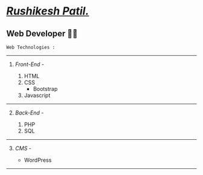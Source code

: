 # [*Rushikesh Patil.*](https://github.com/imrushikesh)

## Web Developer 👨‍💻

`Web Technologies :`
 ***
1. *Front-End -*

    1. HTML
    2. CSS
        * Bootstrap
    3. Javascript 
 ***
2. *Back-End -*

    1. PHP
    2. SQL
***
3. *CMS -*

    - WordPress
***
